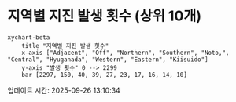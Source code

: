 # 지역별 지진 발생 횟수 (상위 10개)

```mermaid
xychart-beta
    title "지역별 지진 발생 횟수"
    x-axis ["Adjacent", "Off", "Northern", "Southern", "Noto,", "Central", "Hyuganada", "Western", "Eastern", "Kiisuido"]
    y-axis "발생 횟수" 0 --> 2299
    bar [2297, 150, 40, 39, 27, 23, 17, 16, 14, 10]
```

업데이트 시간: 2025-09-26 13:10:34
